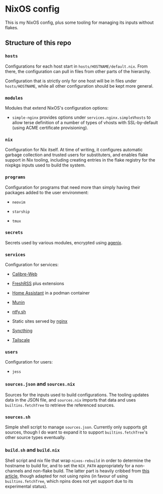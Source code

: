 # NixOS config


This is my NixOS config, plus some tooling for managing its inputs without
flakes.


## Structure of this repo


### `hosts`

Configurations for each host start in `hosts/HOSTNAME/default.nix`. From there,
the configuration can pull in files from other parts of the hierarchy.

Configuration that is strictly only for one host will be in files under
`hosts/HOSTNAME`, while all other configuration should be kept more general.


### `modules`

Modules that extend NixOS's configuration options:

- `simple-nginx` provides options under `services.nginx.simpleVhosts` to
  allow terse definition of a number of types of vhosts with SSL-by-default
  (using ACME certificate provisioning).


### `nix`

Configuration for Nix itself. At time of writing, it configures automatic
garbage collection and trusted users for substituters, and enables flake
support in Nix tooling, including creating entries in the flake registry
for the nixpkgs inputs used to build the system.


### `programs`

Configuration for programs that need more than simply having their packages
added to the user environment:

- `neovim`

- `starship`

- `tmux`


### `secrets`

Secrets used by various modules, encrypted using [agenix][agenix].


### `services`

Configuration for services:

- [Calibre-Web][calibre-web]

- [FreshRSS][freshrss] plus extensions

- [Home Assistant][home-assistant] in a podman container

- [Munin][munin]

- [ntfy.sh][ntfy]

- Static sites served by [nginx][nginx]

- [Syncthing][syncthing]

- [Tailscale][tailscale]


### `users`

Configuration for users:

- `jess`


### `sources.json` and `sources.nix`

Sources for the inputs used to build configurations. The tooling updates data
in the JSON file, and `sources.nix` imports that data and uses
`builtins.fetchTree` to retrieve the referenced sources.


### `sources.sh`

Simple shell script to manage `sources.json`. Currently only supports git
sources, though I do want to expand it to support `builtins.fetchTree`'s other
source types eventually.


### `build.sh` and `build.nix`

Shell script and nix file that wrap `nixos-rebuild` in order to determine the
hostname to build for, and to set the `NIX_PATH` appropriately for a
non-channels and non-flake build. The latter part is heavily cribbed from
[this article][jade-pinning], though adapted for not using npins (in favour of
using `builtins.fetchTree`, which npins does not yet support due to its
experimental status).



[agenix]: https://github.com/ryantm/agenix
[calibre-web]: https://github.com/janeczku/calibre-web
[freshrss]: https://www.freshrss.org/
[home-assistant]: https://www.home-assistant.io/
[munin]: https://munin-monitoring.org/
[ntfy]: https://ntfy.sh/
[nginx]: https://nginx.org/
[syncthing]: https://syncthing.net/
[tailscale]: https://tailscale.com/
[jade-pinning]: https://jade.fyi/blog/pinning-nixos-with-npins/
